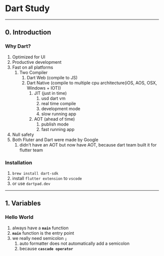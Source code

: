 # Dart Study
---
## 0. Introduction
### Why Dart?
1. Optimized for UI
2. Productive development
3. Fast on all platforms
	1. Two Compiler
		1. Dart Web (compile to JS)
		2. Dart Native (compile to multiple cpu architecture(iOS, AOS, OSX, Windows + IOT))
			1. JIT (just in time)
				1. usd dart vm
				2. real time compile
				3. development mode
				4. slow running app
			3. AOT (ahead of time)
				1. publish mode
				2. fast running app
4. Null safety
5. Both Fluter and Dart were made by Google
	1. didn't have an AOT but now have AOT, because dart team built it for flutter team
### Installation
1. `brew install dart-sdk`
2. install `flutter extension` to `vscode`
3. or use `dartpad.dev`
---
## 1. Variables
### Hello World
1. always have a **`main`** function
2. **`main`** function is the entry point
3. we really need semicolon **`;`** 
	1. auto formatter does not automatically add a semicolon
	2. because **`cascade operator`**
